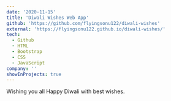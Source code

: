 ```yaml
---
date: '2020-11-15'
title: 'Diwali Wishes Web App'
github: 'https://github.com/flyingsonu122/diwali-wishes'
external: 'https://flyingsonu122.github.io/diwali-wishes/'
tech:
  - Github
  - HTML
  - Bootstrap
  - CSS
  - JavaScript
company: ''
showInProjects: true
---
```


Wishing you all Happy Diwali with best wishes.
